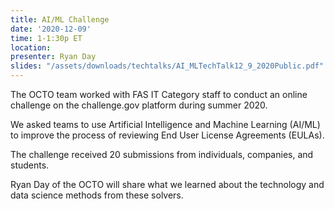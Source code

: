 ```yaml
---
title: AI/ML Challenge
date: '2020-12-09'
time: 1-1:30p ET
location:
presenter: Ryan Day
slides: "/assets/downloads/techtalks/AI_MLTechTalk12_9_2020Public.pdf"
---
```


The OCTO team worked with FAS IT Category staff to conduct an online challenge on the challenge.gov platform during summer 2020.

We asked teams to use Artificial Intelligence and Machine Learning (AI/ML) to improve the process of reviewing End User License Agreements (EULAs).

The challenge received 20 submissions from individuals, companies, and students.

Ryan Day of the OCTO will share what we learned about the technology and data science methods from these solvers.
